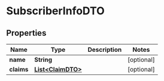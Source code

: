 
# SubscriberInfoDTO

## Properties
Name | Type | Description | Notes
------------ | ------------- | ------------- | -------------
**name** | **String** |  |  [optional]
**claims** | [**List&lt;ClaimDTO&gt;**](ClaimDTO.md) |  |  [optional]



